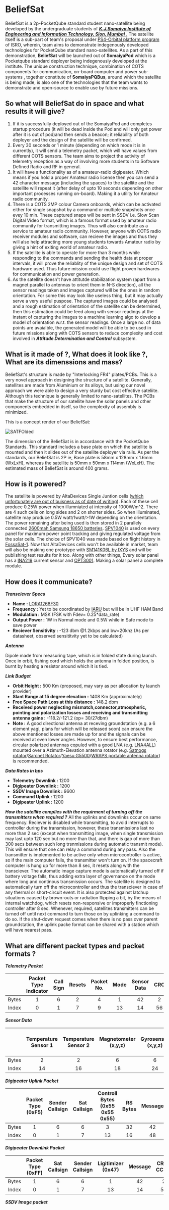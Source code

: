 # BeliefSat
BeliefSat is a 2p-PocketQube standard student nano-satellite being developed by the undergraduate students of [***K.J.Somaiya Institute of Engineering and Information Technology, Sion, Mumbai*** .](https://kjsieit.somaiya.edu/en) The satellite itself is a sub-part of team's proposal under [PS4-Orbital platform program](https://www.isro.gov.in/update/15-jun-2019/announcement-of-opportunity-ao-orbital-platform) of ISRO, wherein, team aims to demonstrate indegenously developed technologies for PocketQube standard nano-satellites. As a part of this demonstration, **BeliefSat** will be launched out of **SomaiyaPod** which is a Pocketqube standard deployer being indegenously developed at the institute. The unique construction technique, combination of COTS components for communication, on-board computer and power sub-systems , together constitute of **SomaiyaPQBus**, around which the satellite is being made, is also one of the technologies that the team wants to demonstrate and open-source to enable use by future missions.

## So what will BeliefSat do in space and what results it will give?
1. If it is successfully deployed out of the SomaiyaPod and completes startup procedure (it will be dead inside the Pod and will only get power after it is out of pod)and then sends a beacon; it reliability of both deployer and the design of the satellite will be confirmed.
2. Every 30 seconds or 1 minute (depending on which mode it is in currently), it will send a telemetry packet, which will have values from different COTS sensors. The team aims to project the activity of telemetry reception as a way of involving more students in to Software Defined Radio and RF in general.
3. It will have a functionality as of a amateur-radio digipeater. Which means if you hold a proper Amateur radio license then you can send a 42 character message (including the spaces) to the satellite and the satellite will repeat it (after delay of upto 10 seconds depending on other important processes running on-board). Making it a utility for Amateur radio community.
4. There is a COTS 2MP colour Camera onboards, which can be activated either for single snapshot by a command or multiple snapshots once evey 10 min. These captured snaps will be sent in SSDV i.e. Slow Scan Digital Video format, which is a famous format used by amateur radio community for transmitting images. Thus will also contribute as a service to amateur radio community. However, anyone with COTS radio receiver modules and software, can recieve the images and thus they will also help attracting more young students towards Amateur radio by giving a hint of exiting world of amateur radio.
5. If the satellite is able to operate for more than 3 months while responding to the commands and sending the health data at proper intervals, it will prove the reliablity of the unique design and set of COTS hardware used. Thus future mission could use flight proven hardwares for communication and power generation. 
6. As the satellite doesn't have attitutde stabilization system (apart from a magnet parallel to antennas to orient them in N-S direction), all the sensor readings taken and images captured will be the ones in random orientation. For some this may look like useless thing, but it may actually serve a very useful puspose. The captured images could be analysed and a rough estimation of orientation of the satellite can be determined, then this estimation could be feed along with sensor readings at the instant of capturing the images to a machine learning algo to develop a model of orientation w.r.t. the sensor readings. Once a large no. of data points are avaialble, the generated model will be able to be used in future missions along with COTS sensors to reduce complexity and cost involved in ***Attitude Determination and Control*** subsystem.   

## What is it made of ?, What does it look like ?, What are its dimenssions and mass?
BeliefSat's structure is made by "Interlocking FR4" plates/PCBs. This is a very novel approach in designing the structure of a satellite. Generally, satellites are made from
Aluminium or its alloys, but using our novel approach we were able to design a very sturdy but cost effective sateliite. Although this technique is generally limited to nano-satellites. The PCBs that make the structure of our satellite have the solar panels and other components embedded in itself, so the complexity of assembly is minimized.

This is a concept render of our BeliefSat:


![SATFOlded](https://user-images.githubusercontent.com/67508161/85923794-c3ac7880-b8ab-11ea-8a19-435cf76c867a.jpg)


The dimension of the BeliefSat is in accordance with the PocketQube Standards. This standard includes a base plate on which the satellite is mounted and then it slides out of 
the satellite deployer via rails. As per the standards, our BeliefSat is 2P ie, Base plate is 58mm x 128mm x 1.6mm (WxLxH), whereas the satellite is 50mm x 50mm x 114mm (WxLxH).
The estimated mass of BeliefSat is around 400 grams.

## How is it powered?
The satellite is powered by AltaDevices Single Juntion cells ([which unfortunately are out of buisness as of date of writing](https://pv-magazine-usa.com/2019/12/31/shutdown-continues-at-hanergy-owned-alta-devices-high-efficiency-pv-pioneer/)). Each of these cell produce 0.25W power when illumniated at intensity of 1000W/m^2. There are 4 such cells on long sides and 2 on shorter sides. So when illuminated, satellite may produce 0.5W watt/1watt/>1W depending on the orientation. The power remaining after being used is then stored in 2 parallely connected [2600mah Samsung 18650 batteries](https://robokits.co.in/batteries-chargers/samsung-premium-li-ion-battery/3.7v-samsung-li-ion-batteries/samsung-icr-18650-26j-2600mah-li-ion-cell-original?gclid=CjwKCAjwltH3BRB6EiwAhj0IUHaLyAB-D4SHw_PhNjM4cJyQy68a7cGyKCsCMS-I6JLJSGFChlp92BoC6-4QAvD_BwE). [SPV1040](https://www.st.com/en/power-management/spv1040.html) is used on every panel for maximum power point tracking and giving regulated voltage from the solar cells. The choice of SPV1040 was made based on flight history in [FossaSat-1](https://github.com/FOSSASystems/FOSSASAT-1). Now that AltaDevices cells won't be available in market, team will also be making one prototype with [SM141K06L by IXYS](https://www.digikey.com/product-detail/en/ixys/SM141K06L/SM141K06L-ND/9990462) and will be publishing test results for it too. Along with other things, Every solar panel has a [INA219](https://www.ti.com/product/INA219) current sensor and [OPT3001](https://www.ti.com/lit/ds/symlink/opt3001.pdf?ts=1593144788653&ref_url=https%253A%252F%252Fwww.google.com%252F). Making a solar panel a complete module.

## How does it communicate?

***Transciever Specs***

 * **Name :** [LORA1268F30](https://www.nicerf.com/product_193_312.html)
 * **Frequency :** Yet to be coordinated by [IARU](https://www.iaru.org/) but will be in UHF HAM Band
 * **Modulation :** MSK (FSK with Fdev= 0.25*data_rate)
 * **Output Power :** 1W in Normal mode and 0.5W while in Safe mode to save power
 * **Reciever Sensitivity :** -123 dbm @1.2kbps and bw=20khz (As per datasheet, observed sensititvity yet to be calculated)

***Antenna***

Dipole made from measuring tape, which is in folded state during launch. Once in orbit, fishing cord which holds the antenna in folded position, is burnt by heating a resistor around which it is tied.

***Link Budget***

* **Orbit Height :** 500 Km (proposed, may vary as per allocation by launch provider)
* **Slant Range at 15 degree elevation :** 1408 Km (approximately)
* **Free Space Path Loss at this distance :** 148.2 dbm 
* **Received power neglecting mismatch,connector,atmospheric, pointing and polarization losses and receiving and transmitting antenna gains :**  -118.2/-121.2 (op= 30/27dbm)
* **Note :** A good directional antenna at receving groundstation (e.g. a 6 element yagi, plans for which will be released soon) can ensure the above mentioned losses are made up for and the signals can be received at even lower angles. However, to ensure best performance, circular polarized antennas copuled with a good LNA (e.g. [LNA4ALL](http://lna4all.blogspot.com/)) mounted over a Azimuth-Elevation antenna rotator (e.g. [Satnogs rotator](https://wiki.satnogs.org/SatNOGS_Rotator_v3)/[Sarcnet Rotator](https://www.sarcnet.org/rotator-mk2.html#RotatorMk2a)/[Yaesu G5500](https://www.yaesu.com/indexVS.cfm?cmd=DisplayProducts&ProdCatID=104&encProdID=79A89CEC477AA3B819EE02831F3FD5B8)/[WRAPS portable antenna rotator](https://ukamsat.files.wordpress.com/2013/12/wraps-mark-spencer-wa8sme-qst-jan-2014-copyright-arrl.pdf)) is recommended.

***Data Rates in bps***

* **Telemetry Downlink :** 1200
* **Digipeater Downlink :** 1200
* **SSDV Image Downlink :** 9600
* **Command Uplink :** 1200
* **Digipeater Uplink :** 1200

***How the satellite complies with the requirment of turning off the transmitters when required ?***
All the uplinks and downlinks occur on same frequency. Reciever is disabled while transmitting, to avoid interrupts to controller during the transmission, however, these transmissions last no more than 2 sec (except when transmitting image, when single transmission may last upto 120 sec but no more than that, and there is gap of more than 300 secs between such long trsnmissions during automatic transmit mode). This will ensure that one can relay a command during any pass. Also the transmitter is implemented to be active only when microcontroller is active, so if the main computer fails, the transmitter won't turn on. If the spacecraft computer is hung up for more than 8 sec, it resets along with the transciever. The automatic image capture mode is automatically turned off if battery voltage falls, thus adding extra layer of governance on the mode where long and continous transmission occurs. The satellite is designed to automatically turn off the microcontroller and thus the transciever in case of any thermal or short-circuit event. It is also protected against latchup situations caused by brown-outs or radiation flipping a bit, by the means of internal watchdog, which resets non-responsive or improperly finctioning controller after 8 sec. Whenever, required, satellites transmitters can be turned off until next command to turn those on by uplinking a command to do so. If the shut-down request comes when there is no pass over parent groundstation, the uplink packe format can be shared with a station which will have nearest pass.

## What are different packet types and packet formats ?
***Telemetry Packet***

|       | Packet Type Indicator | Call Sign | Resets | Packet No. | Mode | Sensor Data | CRC | RS Parity |
| :---: | :-------------------: | :-------: | :----: | :--------: | :--: | :---------: | :-: | :-------: |
| Bytes | 1 | 6 | 2 | 4 | 1 | 42 | 2 | 32 |
| Index | 0 | 1 | 7 | 9 | 13 | 14 | 56 | 58 |

***Sensor Data***

|       | Temperature Sensor 1 | Temperature Sensor 2 | Magnetometer (x,y,z) | Gyrosensor (x,y,z) | Ambient Light| Solar Panel Power | Battery Voltage | Battery State Of Charge|
| :---: | :------------------: | :------------------: | :------------------: | :----------------: | :----------: | :---------------: | :-------------: | :--------------------: |
| Bytes | 2 | 2 | 6 | 6 | 12 | 10 | 2 | 2 |
| Index | 14 | 16 | 18 | 24 | 30 | 42 | 52 | 54 |

***Digipeater Uplink Packet***

|       | Packet Type (0xF5) | Sender Callsign | Sat Callsign | Controll Bytes (0x55 0x55 0x55) | RS Bytes | Message |
| :---: | :---------: | :-------------: | :----------: | :-----------------------------: | :------: | :-----: |
| Bytes | 1 | 6 | 6 | 3 | 32 | 42 |
| Index | 0 | 1 | 7 | 13 | 16 | 48 |

***Digipeater Downlink Packet***

|       | Packet Type (0xFF) | Sat Callsign | Sender Callsign | Ligitimizer (0x47) | Message | CRC-CCITT | RS Bytes |
| :---: | :----------------: | :----------: | :-------------: | :----------------: | :-----: | :-------: | :------: |
| Bytes | 1 | 6 | 6 | 1 | 42 | 2 | 32 |
| Index | 0 | 1 | 7 | 13 | 14 | 56 | 58 |

***SSDV Image packet***


